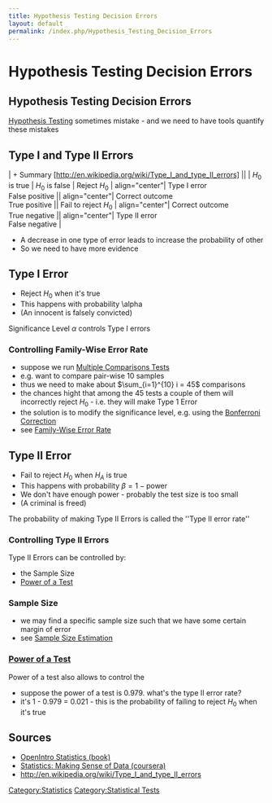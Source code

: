 ```yaml
---
title: Hypothesis Testing Decision Errors
layout: default
permalink: /index.php/Hypothesis_Testing_Decision_Errors
---
```


# Hypothesis Testing Decision Errors

## Hypothesis Testing Decision Errors
[Hypothesis Testing](Hypothesis_Testing) sometimes mistake - and we need to have tools quantify these mistakes 



## Type I and Type II Errors
| + Summary [http://en.wikipedia.org/wiki/Type_I_and_type_II_errors] ||    |  $H_0$ is true   |  $H_0$ is false  |   Reject $H_0$  |  align="center"| Type&nbsp;I error<br />False positive ||  align="center"| Correct outcome<br />True positive ||   Fail to reject $H_0$  |  align="center"| Correct outcome<br />True negative ||  align="center"| Type&nbsp;II error<br />False negative |

- A decrease in one type of error leads to increase the probability of other 
- So we need to have more evidence 


## Type I Error
- Reject $H_0$ when it's true
- This happens with probability \alpha
- (An innocent is falsely convicted)


Significance Level $\alpha$ controls Type I errors 


### Controlling Family-Wise Error Rate
- suppose we run [Multiple Comparisons Tests](Multiple_Comparisons_Tests)
- e.g. want to compare pair-wise 10 samples
- thus we need to make about $\sum_{i=1}^{10} i = 45$ comparisons
- the chances hight that among the 45 tests a couple of them will incorrectly reject $H_0$ - i.e. they will make Type 1 Error 
- the solution is to modify the significance level, e.g. using the [Bonferroni Correction](Bonferroni_Correction)
- see [Family-Wise Error Rate](Family-Wise_Error_Rate)



## Type II Error
- Fail to reject $H_0$ when $H_A$ is true 
- This happens with probability $\beta = 1 - \text{power}$
- We don't have enough power - probably the test size is too small
- (A criminal is freed)

The probability of making Type II Errors is called the ''Type II error rate''

### Controlling Type II Errors
Type II Errors can be controlled by:
- the Sample Size 
- [Power of a Test](Statistical_Power)


### Sample Size
- we may find a specific sample size such that we have some certain margin of error 
- see [Sample Size Estimation](Sample_Size_Estimation)


### [Power of a Test](Statistical_Power)
Power of a test also allows to control the 
- suppose the power of a test is 0.979. what's the type II error rate?
- it's 1 - 0.979 = 0.021 - this is the probability of failing to reject $H_0$ when it's true



## Sources
- [OpenIntro Statistics (book)](OpenIntro_Statistics_(book))
- [Statistics: Making Sense of Data (coursera)](Statistics__Making_Sense_of_Data_(coursera))
- http://en.wikipedia.org/wiki/Type_I_and_type_II_errors

[Category:Statistics](Category_Statistics)
[Category:Statistical Tests](Category_Statistical_Tests)